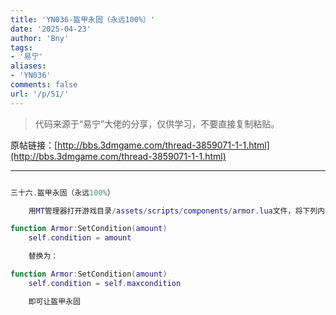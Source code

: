 ```yaml
---
title: 'YN036-盔甲永固（永远100%）'
date: '2025-04-23'
author: 'Bny'
tags:
- '易宁'
aliases:
- 'YN036'
comments: false
url: '/p/51/'
---
```


> 代码来源于“易宁”大佬的分享，仅供学习，不要直接复制粘贴。

原帖链接：[http://bbs.3dmgame.com/thread-3859071-1-1.html](http://bbs.3dmgame.com/thread-3859071-1-1.html)

---

```lua  

三十六.盔甲永固（永远100%）

	用MT管理器打开游戏目录/assets/scripts/components/armor.lua文件，将下列内容：

function Armor:SetCondition(amount)
	self.condition = amount

	替换为：

function Armor:SetCondition(amount)
	self.condition = self.maxcondition

	即可让盔甲永固

```  

